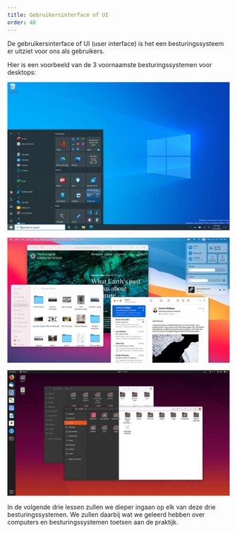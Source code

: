 ```yaml
---
title: Gebruikersinterface of UI
order: 40
---
```


De gebruikersinterface of UI (user interface) is het een besturingssysteem
er uitziet voor ons als gebruikers.

Hier is een voorbeeld van de 3 voornaamste besturingssystemen voor desktops:

![De gebruikersinterface van Microsoft Windows](windows.webp)

![De gebruikersinterface van Apple MacOS](mac.jpg)

![De gebruikersinterface van Ubuntu Linux](ubuntu.webp)

<Note>

In de volgende drie lessen zullen we dieper ingaan op elk van deze drie 
besturingssystemen. We zullen daarbij wat we geleerd hebben over computers
en besturingssystemen toetsen aan de praktijk.

</Note>

